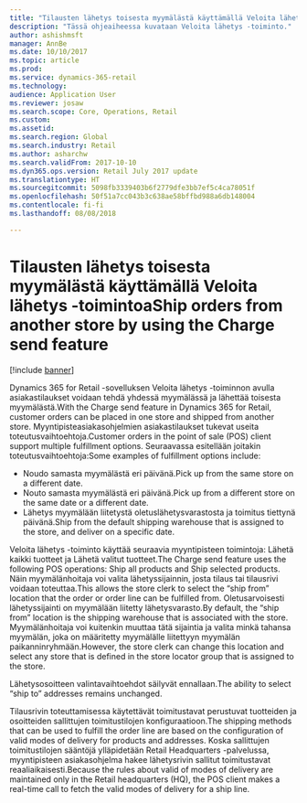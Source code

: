 ```yaml
---
title: "Tilausten lähetys toisesta myymälästä käyttämällä Veloita lähetys -toimintoa"
description: "Tässä ohjeaiheessa kuvataan Veloita lähetys -toiminto."
author: ashishmsft
manager: AnnBe
ms.date: 10/10/2017
ms.topic: article
ms.prod: 
ms.service: dynamics-365-retail
ms.technology: 
audience: Application User
ms.reviewer: josaw
ms.search.scope: Core, Operations, Retail
ms.custom: 
ms.assetid: 
ms.search.region: Global
ms.search.industry: Retail
ms.author: asharchw
ms.search.validFrom: 2017-10-10
ms.dyn365.ops.version: Retail July 2017 update
ms.translationtype: HT
ms.sourcegitcommit: 5098fb3339403b6f2779dfe3bb7ef5c4ca78051f
ms.openlocfilehash: 50f51a7cc043b3c638ae58bffbd988a6db148004
ms.contentlocale: fi-fi
ms.lasthandoff: 08/08/2018

---
```


# <a name="ship-orders-from-another-store-by-using-the-charge-send-feature"></a><span data-ttu-id="45dde-103">Tilausten lähetys toisesta myymälästä käyttämällä Veloita lähetys -toimintoa</span><span class="sxs-lookup"><span data-stu-id="45dde-103">Ship orders from another store by using the Charge send feature</span></span>

[!include [banner](includes/banner.md)]

<span data-ttu-id="45dde-104">Dynamics 365 for Retail -sovelluksen Veloita lähetys -toiminnon avulla asiakastilaukset voidaan tehdä yhdessä myymälässä ja lähettää toisesta myymälästä.</span><span class="sxs-lookup"><span data-stu-id="45dde-104">With the Charge send feature in Dynamics 365 for Retail, customer orders can be placed in one store and shipped from another store.</span></span> <span data-ttu-id="45dde-105">Myyntipisteasiakasohjelmien asiakastilaukset tukevat useita toteutusvaihtoehtoja.</span><span class="sxs-lookup"><span data-stu-id="45dde-105">Customer orders in the point of sale (POS) client support multiple fulfillment options.</span></span> <span data-ttu-id="45dde-106">Seuraavassa esitellään joitakin toteutusvaihtoehtoja:</span><span class="sxs-lookup"><span data-stu-id="45dde-106">Some examples of fulfillment options include:</span></span>
-   <span data-ttu-id="45dde-107">Noudo samasta myymälästä eri päivänä.</span><span class="sxs-lookup"><span data-stu-id="45dde-107">Pick up from the same store on a different date.</span></span>
-   <span data-ttu-id="45dde-108">Nouto samasta myymälästä eri päivänä.</span><span class="sxs-lookup"><span data-stu-id="45dde-108">Pick up from a different store on the same date or a different date.</span></span>
-   <span data-ttu-id="45dde-109">Lähetys myymälään liitetystä oletuslähetysvarastosta ja toimitus tiettynä päivänä.</span><span class="sxs-lookup"><span data-stu-id="45dde-109">Ship from the default shipping warehouse that is assigned to the store, and deliver on a specific date.</span></span>

<span data-ttu-id="45dde-110">Veloita lähetys -toiminto käyttää seuraavia myyntipisteen toimintoja: Lähetä kaikki tuotteet ja Lähetä valitut tuotteet.</span><span class="sxs-lookup"><span data-stu-id="45dde-110">The Charge send feature uses the following POS operations: Ship all products and Ship selected products.</span></span> <span data-ttu-id="45dde-111">Näin myymälänhoitaja voi valita lähetyssijainnin, josta tilaus tai tilausrivi voidaan toteuttaa.</span><span class="sxs-lookup"><span data-stu-id="45dde-111">This allows the store clerk to select the “ship from” location that the order or order line can be fulfilled from.</span></span> <span data-ttu-id="45dde-112">Oletusarvoisesti lähetyssijainti on myymälään liitetty lähetysvarasto.</span><span class="sxs-lookup"><span data-stu-id="45dde-112">By default, the “ship from” location is the shipping warehouse that is associated with the store.</span></span> <span data-ttu-id="45dde-113">Myymälänhoitaja voi kuitenkin muuttaa tätä sijaintia ja valita minkä tahansa myymälän, joka on määritetty myymälälle liitettyyn myymälän paikanninryhmään.</span><span class="sxs-lookup"><span data-stu-id="45dde-113">However, the store clerk can change this location and select any store that is defined in the store locator group that is assigned to the store.</span></span> 

<span data-ttu-id="45dde-114">Lähetysosoitteen valintavaihtoehdot säilyvät ennallaan.</span><span class="sxs-lookup"><span data-stu-id="45dde-114">The ability to select “ship to” addresses remains unchanged.</span></span> 

<span data-ttu-id="45dde-115">Tilausrivin toteuttamisessa käytettävät toimitustavat perustuvat tuotteiden ja osoitteiden sallittujen toimitustilojen konfiguraatioon.</span><span class="sxs-lookup"><span data-stu-id="45dde-115">The shipping methods that can be used to fulfill the order line are based on the configuration of valid modes of delivery for products and addresses.</span></span> <span data-ttu-id="45dde-116">Koska sallittujen toimitustilojen sääntöjä ylläpidetään Retail Headquarters -palvelussa, myyntipisteen asiakasohjelma hakee lähetysrivin sallitut toimitustavat reaaliaikaisesti.</span><span class="sxs-lookup"><span data-stu-id="45dde-116">Because the rules about valid of modes of delivery are maintained only in the Retail headquarters (HQ), the POS client makes a real-time call to fetch the valid modes of delivery for a ship line.</span></span> 



